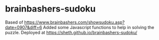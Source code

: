 # brainbashers-sudoku
Based of https://www.brainbashers.com/showsudoku.asp?date=0907&diff=6
Added some Javascript functions to help in solving the puzzle. 
Deployed at https://sheth.github.io/brainbashers-sudoku/

